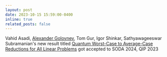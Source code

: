 ```yaml
---
layout: post
date: 2023-10-15 15:59:00-0400
inline: true
related_posts: false
---
```


Vahid Asadi, [Alexander Golovnev](https://golovnev.org), Tom Gur, Igor Shinkar, Sathyawageeswar Subramanian's new result titled [Quantum Worst-Case to Average-Case Reductions for All Linear Problems](https://arxiv.org/pdf/2212.03348.pdf) got accepted to SODA 2024, QIP 2023

